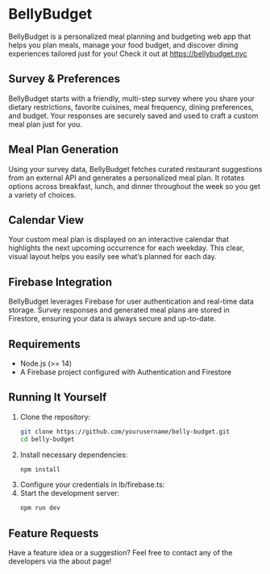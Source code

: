 BellyBudget
===========

BellyBudget is a personalized meal planning and budgeting web app that helps you plan meals, manage your food budget, and discover dining experiences tailored just for you! Check it out at https://bellybudget.nyc

Survey & Preferences
--------------------
BellyBudget starts with a friendly, multi-step survey where you share your dietary restrictions, favorite cuisines, meal frequency, dining preferences, and budget. Your responses are securely saved and used to craft a custom meal plan just for you.

Meal Plan Generation
--------------------
Using your survey data, BellyBudget fetches curated restaurant suggestions from an external API and generates a personalized meal plan. It rotates options across breakfast, lunch, and dinner throughout the week so you get a variety of choices.

Calendar View
-------------
Your custom meal plan is displayed on an interactive calendar that highlights the next upcoming occurrence for each weekday. This clear, visual layout helps you easily see what’s planned for each day.

Firebase Integration
--------------------
BellyBudget leverages Firebase for user authentication and real-time data storage. Survey responses and generated meal plans are stored in Firestore, ensuring your data is always secure and up-to-date.

Requirements
------------
- Node.js (>= 14)
- A Firebase project configured with Authentication and Firestore

Running It Yourself
-------------------
1. Clone the repository:
   ```bash
   git clone https://github.com/yourusername/belly-budget.git
   cd belly-budget
   ```
2. Install necessary dependencies:
   ```bash
   npm install
   ```
3. Configure your credentials in lb/firebase.ts:
4. Start the development server:
   ```bash
   npm run dev
   ```
Feature Requests
-------------------
Have a feature idea or a suggestion? Feel free to contact any of the developers via the about page!
